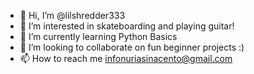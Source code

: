 - 👋 Hi, I’m @lilshredder333
- 👀 I’m interested in skateboarding and playing guitar!
- 🌱 I’m currently learning Python Basics
- 💞️ I’m looking to collaborate on fun beginner projects :)
- 📫 How to reach me infonuriasinacento@gmail.com

<!---
lilshredder333/lilshredder333 is a ✨ special ✨ repository because its `README.md` (this file) appears on your GitHub profile.
You can click the Preview link to take a look at your changes.
--->
